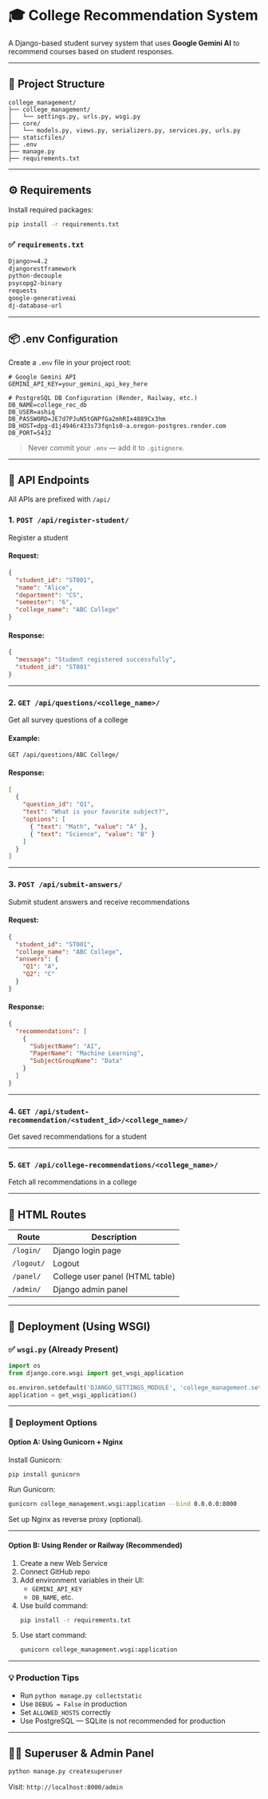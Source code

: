 
# 🎓 College Recommendation System

A Django-based student survey system that uses **Google Gemini AI** to recommend courses based on student responses.

---

## 📁 Project Structure

```
college_management/
├── college_management/
│   └── settings.py, urls.py, wsgi.py
├── core/
│   └── models.py, views.py, serializers.py, services.py, urls.py
├── staticfiles/
├── .env
├── manage.py
├── requirements.txt
```

---

## ⚙️ Requirements

Install required packages:

```bash
pip install -r requirements.txt
```

### ✅ `requirements.txt`

```txt
Django>=4.2
djangorestframework
python-decouple
psycopg2-binary
requests
google-generativeai
dj-database-url
```

---

## 📦 .env Configuration

Create a `.env` file in your project root:

```env
# Google Gemini API
GEMINI_API_KEY=your_gemini_api_key_here

# PostgreSQL DB Configuration (Render, Railway, etc.)
DB_NAME=college_rec_db
DB_USER=ashiq
DB_PASSWORD=JE7d7PJuN5tGNPfGa2mhRIx4889Cx3hm
DB_HOST=dpg-d1j4946r433s73fqn1s0-a.oregon-postgres.render.com
DB_PORT=5432
```

> Never commit your `.env` — add it to `.gitignore`.

---

## 📡 API Endpoints

All APIs are prefixed with `/api/`

### 1. `POST /api/register-student/`
Register a student

#### Request:
```json
{
  "student_id": "ST001",
  "name": "Alice",
  "department": "CS",
  "semester": "6",
  "college_name": "ABC College"
}
```

#### Response:
```json
{
  "message": "Student registered successfully",
  "student_id": "ST001"
}
```

---

### 2. `GET /api/questions/<college_name>/`
Get all survey questions of a college

#### Example:
`GET /api/questions/ABC College/`

#### Response:
```json
[
  {
    "question_id": "Q1",
    "text": "What is your favorite subject?",
    "options": [
      { "text": "Math", "value": "A" },
      { "text": "Science", "value": "B" }
    ]
  }
]
```

---

### 3. `POST /api/submit-answers/`
Submit student answers and receive recommendations

#### Request:
```json
{
  "student_id": "ST001",
  "college_name": "ABC College",
  "answers": {
    "Q1": "A",
    "Q2": "C"
  }
}
```

#### Response:
```json
{
  "recommendations": [
    {
      "SubjectName": "AI",
      "PaperName": "Machine Learning",
      "SubjectGroupName": "Data"
    }
  ]
}
```

---

### 4. `GET /api/student-recommendation/<student_id>/<college_name>/`
Get saved recommendations for a student

---

### 5. `GET /api/college-recommendations/<college_name>/`
Fetch all recommendations in a college

---

## 🔐 HTML Routes

| Route | Description |
|-------|-------------|
| `/login/` | Django login page |
| `/logout/` | Logout |
| `/panel/` | College user panel (HTML table) |
| `/admin/` | Django admin panel |

---

## 🚀 Deployment (Using WSGI)

### ✅ `wsgi.py` (Already Present)
```python
import os
from django.core.wsgi import get_wsgi_application

os.environ.setdefault('DJANGO_SETTINGS_MODULE', 'college_management.settings')
application = get_wsgi_application()
```

---

### 🔧 Deployment Options

#### Option A: Using Gunicorn + Nginx
Install Gunicorn:
```bash
pip install gunicorn
```

Run Gunicorn:
```bash
gunicorn college_management.wsgi:application --bind 0.0.0.0:8000
```

Set up Nginx as reverse proxy (optional).

---

#### Option B: Using Render or Railway (Recommended)

1. Create a new Web Service
2. Connect GitHub repo
3. Add environment variables in their UI:
   - `GEMINI_API_KEY`
   - `DB_NAME`, etc.
4. Use build command:
   ```bash
   pip install -r requirements.txt
   ```
5. Use start command:
   ```bash
   gunicorn college_management.wsgi:application
   ```

---

### 💡 Production Tips

- Run `python manage.py collectstatic`
- Use `DEBUG = False` in production
- Set `ALLOWED_HOSTS` correctly
- Use PostgreSQL — SQLite is not recommended for production

---

## 👨‍💻 Superuser & Admin Panel

```bash
python manage.py createsuperuser
```

Visit: `http://localhost:8000/admin`



